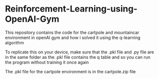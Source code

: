 # Reinforcement-Learning-using-OpenAI-Gym
This repository contains the code for the cartpole and mountaincar environment in openAI gym and how i solved it using the q-learning algorithm

To replicate this on your device, make sure that the .pkl file and .py file are in the same folder as the .pkl file contains the q table and so you can run the program without training it once again

The .pkl file for the cartpole environment is in the cartpole.zip file 
